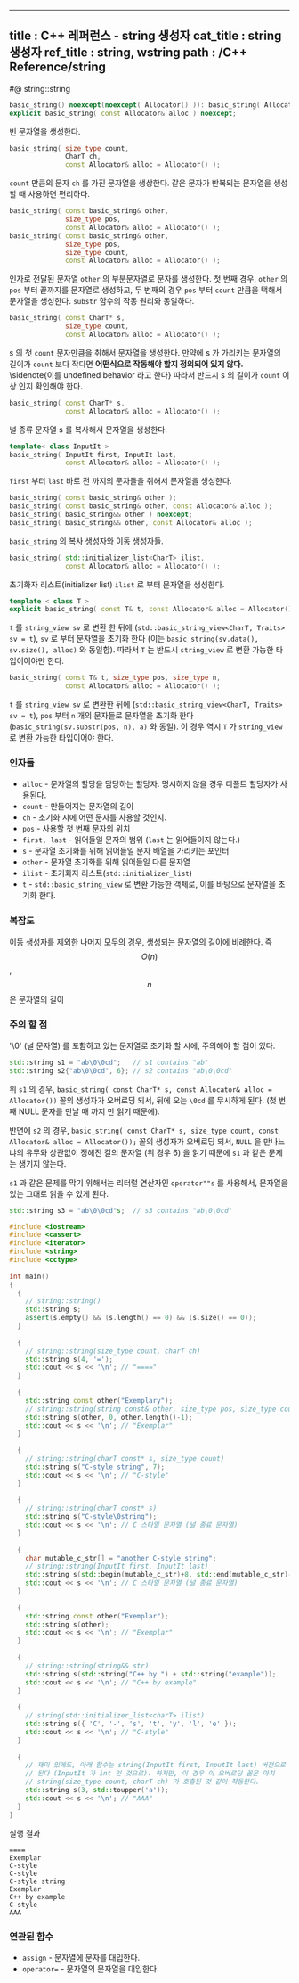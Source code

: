 ----------------
title : C++ 레퍼런스 - string 생성자
cat_title :  string 생성자
ref_title : string, wstring
path : /C++ Reference/string
----------------

#@ string::string

```cpp
basic_string() noexcept(noexcept( Allocator() )): basic_string( Allocator() ) {}
explicit basic_string( const Allocator& alloc ) noexcept;
```

빈 문자열을 생성한다.

```cpp
basic_string( size_type count, 
              CharT ch, 
              const Allocator& alloc = Allocator() );
```

`count` 만큼의 문자 `ch` 를 가진 문자열을 생상한다. 같은 문자가 반복되는 문자열을 생성할 때 사용하면 편리하다.

```cpp
basic_string( const basic_string& other,
              size_type pos,
              const Allocator& alloc = Allocator() );
basic_string( const basic_string& other, 
              size_type pos, 
              size_type count,
              const Allocator& alloc = Allocator() );
```

인자로 전달된 문자열 `other` 의 부분문자열로 문자를 생성한다. 첫 번째 경우, `other` 의 `pos` 부터 끝까지를 문자열로 생성하고, 두 번째의 경우 `pos` 부터 `count` 만큼을 택해서 문자열을 생성한다. `substr` 함수의 작동 원리와 동일하다.

```cpp
basic_string( const CharT* s,
              size_type count, 
              const Allocator& alloc = Allocator() );
```

s 의 첫 `count` 문자만큼을 취해서 문자열을 생성한다. 만약에 s 가 가리키는 문자열의 길이가 `count` 보다 작다면 **어떤식으로 작동해야 할지 정의되어 있지 않다.** \sidenote{이를 undefined behavior 라고 한다} 따라서 반드시 s 의 길이가 `count` 이상 인지 확인해야 한다.

```cpp
basic_string( const CharT* s,
              const Allocator& alloc = Allocator() );
```

널 종류 문자열 s 를 복사해서 문자열을 생성한다.

```cpp
template< class InputIt >
basic_string( InputIt first, InputIt last, 
              const Allocator& alloc = Allocator() );
```

`first` 부터 `last` 바로 전 까지의 문자들을 취해서 문자열을 생성한다.

```cpp
basic_string( const basic_string& other );
basic_string( const basic_string& other, const Allocator& alloc );
basic_string( basic_string&& other ) noexcept;
basic_string( basic_string&& other, const Allocator& alloc );
```

`basic_string` 의 복사 생성자와 이동 생성자들.

```cpp
basic_string( std::initializer_list<CharT> ilist, 
              const Allocator& alloc = Allocator() );
```

초기화자 리스트(initializer list) `ilist` 로 부터 문자열을 생성한다.

```cpp
template < class T >
explicit basic_string( const T& t, const Allocator& alloc = Allocator() );
```

`t` 를 `string_view sv` 로 변환 한 뒤에 (`std::basic_string_view<CharT, Traits> sv = t`),
`sv` 로 부터 문자열을 초기화 한다 (이는 `basic_string(sv.data(), sv.size(), alloc)` 와 동일함). 따라서 `T` 는 반드시 `string_view` 로 변환 가능한 타입이어야만 한다.

```cpp
basic_string( const T& t, size_type pos, size_type n,
              const Allocator& alloc = Allocator() );
```

`t` 를 `string_view sv` 로 변환한 뒤에 (`std::basic_string_view<CharT, Traits> sv = t`), `pos` 부터 `n` 개의 문자들로 문자열을 초기화 한다 (`basic_string(sv.substr(pos, n), a)` 와 동일). 이 경우 역시 `T` 가 `string_view` 로 변환 가능한 타입이어야 한다.

### 인자들

* `alloc`	-	문자열의 할당을 담당하는 할당자. 명시하지 않을 경우 디폴트 할당자가 사용된다.
* `count`	-	만들어지는 문자열의 길이
* `ch`	-	초기화 시에 어떤 문자를 사용할 것인지.
* `pos`	-	사용할 첫 번째 문자의 위치
* `first, last`	-	읽어들일 문자의 범위 (`last` 는 읽어들이지 않는다.)
* `s`	-	문자열 초기화를 위해 읽어들일 문자 배열을 가리키는 포인터
* `other`	-	문자열 초기화를 위해 읽어들일 다른 문자열
* `ilist`	-	초기화자 리스트(`std::initializer_list`)
* `t`	-	`std::basic_string_view` 로 변환 가능한 객체로, 이를 바탕으로 문자열을 초기화 한다.

### 복잡도

이동 생성자를 제외한 나머지 모두의 경우, 생성되는 문자열의 길이에 비례한다. 즉 $$O(n)$$, $$n$$ 은 문자열의 길이

### 주의 할 점

'\0' (널 문자열) 를 포함하고 있는 문자열로 초기화 할 시에, 주의해야 할 점이 있다.

```cpp
std::string s1 = "ab\0\0cd";   // s1 contains "ab"
std::string s2{"ab\0\0cd", 6}; // s2 contains "ab\0\0cd"
```

위 `s1` 의 경우, `basic_string( const CharT* s, const Allocator& alloc = Allocator())` 꼴의 생성자가 오버로딩 되서, 뒤에 오는 `\0cd` 를 무시하게 된다. (첫 번째 NULL 문자를 만날 때 까지 만 읽기 때문에).

반면에 `s2` 의 경우, `basic_string( const CharT* s, size_type count, const Allocator& alloc = Allocator());` 꼴의 생성자가 오버로딩 되서, `NULL` 을 만나느냐의 유무와 상관없이 정해진 길의 문자열 (위 경우 6) 을 읽기 때문에 `s1` 과 같은 문제는 생기지 않는다.

`s1` 과 같은 문제를 막기 위해서는 리터럴 연산자인 `operator""s` 를 사용해서, 문자열을 있는 그대로 읽을 수 있게 된다.

```cpp
std::string s3 = "ab\0\0cd"s;  // s3 contains "ab\0\0cd"
```

```cpp
#include <iostream>
#include <cassert>
#include <iterator>
#include <string>
#include <cctype>
 
int main()
{
  {
    // string::string()
    std::string s;
    assert(s.empty() && (s.length() == 0) && (s.size() == 0));
  }
 
  {
    // string::string(size_type count, charT ch)
    std::string s(4, '=');
    std::cout << s << '\n'; // "===="
  }
 
  {
    std::string const other("Exemplary");
    // string::string(string const& other, size_type pos, size_type count)
    std::string s(other, 0, other.length()-1);
    std::cout << s << '\n'; // "Exemplar"
  }
 
  {
    // string::string(charT const* s, size_type count)
    std::string s("C-style string", 7);
    std::cout << s << '\n'; // "C-style"
  }
 
  {
    // string::string(charT const* s)
    std::string s("C-style\0string");
    std::cout << s << '\n'; // C 스타일 문자열 (널 종료 문자열)
  }
 
  {
    char mutable_c_str[] = "another C-style string";
    // string::string(InputIt first, InputIt last)
    std::string s(std::begin(mutable_c_str)+8, std::end(mutable_c_str)-1);
    std::cout << s << '\n'; // C 스타일 문자열 (널 종료 문자열)
  }
 
  {
    std::string const other("Exemplar");
    std::string s(other);
    std::cout << s << '\n'; // "Exemplar"
  }
 
  {
    // string::string(string&& str)
    std::string s(std::string("C++ by ") + std::string("example"));
    std::cout << s << '\n'; // "C++ by example"
  }
 
  {
    // string(std::initializer_list<charT> ilist)
    std::string s({ 'C', '-', 's', 't', 'y', 'l', 'e' });
    std::cout << s << '\n'; // "C-style"
  }
 
  {
    // 재미 있게도, 아래 함수는 string(InputIt first, InputIt last) 버전으로 오버로딩
    // 된다 (InputIt 가 int 인 것으로). 하지만, 이 경우 이 오버로딩 꼴은 마치
    // string(size_type count, charT ch) 가 호출된 것 같이 작동한다.
    std::string s(3, std::toupper('a'));
    std::cout << s << '\n'; // "AAA"
  }
}
```

실행 결과

```exec
====
Exemplar
C-style
C-style
C-style string
Exemplar
C++ by example
C-style
AAA
```

### 연관된 함수

* `assign` - 문자열에 문자를 대입한다.
* `operator=` - 문자열의 문자열을 대입한다.